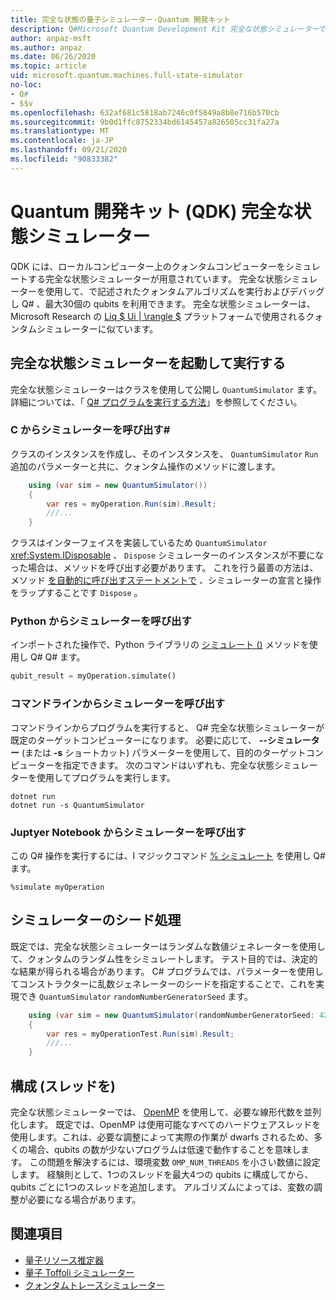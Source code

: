 ```yaml
---
title: 完全な状態の量子シミュレーター-Quantum 開発キット
description: Q#Microsoft Quantum Development Kit 完全な状態シミュレーターでプログラムを実行する方法について説明します。
author: anpaz-msft
ms.author: anpaz
ms.date: 06/26/2020
ms.topic: article
uid: microsoft.quantum.machines.full-state-simulator
no-loc:
- Q#
- $$v
ms.openlocfilehash: 632af681c5818ab7246c0f5849a8b8e716b570cb
ms.sourcegitcommit: 9b0d1ffc8752334bd6145457a826505cc31fa27a
ms.translationtype: MT
ms.contentlocale: ja-JP
ms.lasthandoff: 09/21/2020
ms.locfileid: "90833382"
---
```

# <a name="quantum-development-kit-qdk-full-state-simulator"></a>Quantum 開発キット (QDK) 完全な状態シミュレーター

QDK には、ローカルコンピューター上のクォンタムコンピューターをシミュレートする完全な状態シミュレーターが用意されています。 完全な状態シミュレーターを使用して、で記述されたクォンタムアルゴリズムを実行およびデバッグし Q# 、最大30個の qubits を利用できます。 完全な状態シミュレーターは、Microsoft Research の  [Liq $ Ui | \rangle $](http://stationq.github.io/Liquid/) プラットフォームで使用されるクォンタムシミュレーターに似ています。

## <a name="invoking-and-running-the-full-state-simulator"></a>完全な状態シミュレーターを起動して実行する

完全な状態シミュレーターはクラスを使用して公開し `QuantumSimulator` ます。 詳細については、「 [ Q# プログラムを実行する方法](xref:microsoft.quantum.guide.host-programs)」を参照してください。

### <a name="invoking-the-simulator-from-c"></a>C からシミュレーターを呼び出す#

クラスのインスタンスを作成し、そのインスタンスを、 `QuantumSimulator` `Run` 追加のパラメーターと共に、クォンタム操作のメソッドに渡します。
```csharp
    using (var sim = new QuantumSimulator())
    {
        var res = myOperation.Run(sim).Result;
        ///...
    }
```

クラスはインターフェイスを実装しているため `QuantumSimulator` <xref:System.IDisposable> 、 `Dispose` シミュレーターのインスタンスが不要になった場合は、メソッドを呼び出す必要があります。 これを行う最善の方法は、メソッド [を自動的に呼び出すステートメントで](https://docs.microsoft.com/dotnet/csharp/language-reference/keywords/using-statement) 、シミュレーターの宣言と操作をラップすることです `Dispose` 。

### <a name="invoking-the-simulator-from-python"></a>Python からシミュレーターを呼び出す

インポートされた操作で、Python ライブラリの [シミュレート ()](https://docs.microsoft.com/python/qsharp-core/qsharp.loader.qsharpcallable) メソッドを使用し Q# Q# ます。

```python
qubit_result = myOperation.simulate()
```

### <a name="invoking-the-simulator-from-the-command-line"></a>コマンドラインからシミュレーターを呼び出す

コマンドラインからプログラムを実行すると、 Q# 完全な状態シミュレーターが既定のターゲットコンピューターになります。 必要に応じて、 **--シミュレーター** (または **-s** ショートカット) パラメーターを使用して、目的のターゲットコンピューターを指定できます。 次のコマンドはいずれも、完全な状態シミュレーターを使用してプログラムを実行します。 

```dotnetcli
dotnet run
dotnet run -s QuantumSimulator
```

### <a name="invoking-the-simulator-from-juptyer-notebooks"></a>Juptyer Notebook からシミュレーターを呼び出す

この Q# 操作を実行するには、I マジックコマンド [% シミュレート](xref:microsoft.quantum.iqsharp.magic-ref.simulate) を使用し Q# ます。

```
%simulate myOperation
```
## <a name="seeding-the-simulator"></a>シミュレーターのシード処理

既定では、完全な状態シミュレーターはランダムな数値ジェネレーターを使用して、クォンタムのランダム性をシミュレートします。 テスト目的では、決定的な結果が得られる場合があります。 C# プログラムでは、パラメーターを使用してコンストラクターに乱数ジェネレーターのシードを指定することで、これを実現でき `QuantumSimulator` `randomNumberGeneratorSeed` ます。

```csharp
    using (var sim = new QuantumSimulator(randomNumberGeneratorSeed: 42))
    {
        var res = myOperationTest.Run(sim).Result;
        ///...
    }
```

## <a name="configuring-threads"></a>構成 (スレッドを)

完全な状態シミュレーターでは、 [OpenMP](http://www.openmp.org/) を使用して、必要な線形代数を並列化します。 既定では、OpenMP は使用可能なすべてのハードウェアスレッドを使用します。これは、必要な調整によって実際の作業が dwarfs されるため、多くの場合、qubits の数が少ないプログラムは低速で動作することを意味します。 この問題を解決するには、環境変数 `OMP_NUM_THREADS` を小さい数値に設定します。 経験則として、1つのスレッドを最大4つの qubits に構成してから、qubits ごとに1つのスレッドを追加します。 アルゴリズムによっては、変数の調整が必要になる場合があります。

## <a name="see-also"></a>関連項目

- [量子リソース推定器](xref:microsoft.quantum.machines.resources-estimator)
- [量子 Toffoli シミュレーター](xref:microsoft.quantum.machines.toffoli-simulator)
- [クォンタムトレースシミュレーター](xref:microsoft.quantum.machines.qc-trace-simulator.intro)